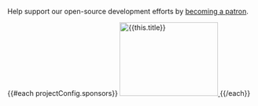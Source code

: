 Help support our open-source development efforts by [becoming a patron](https://www.patreon.com/rootsdev).

{{#each projectConfig.sponsors}}
<a href="{{this.url}}">
<img src="{{this.image}}" alt="{{this.title}}" width="200" height="150"/>
</a>
{{/each}}
